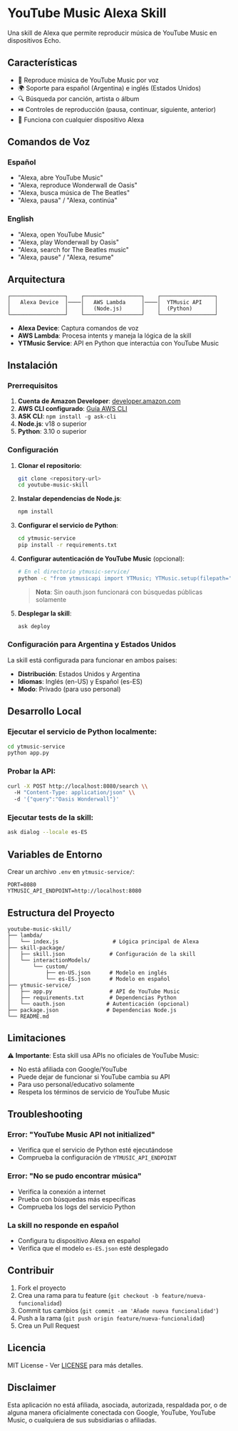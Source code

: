 # YouTube Music Alexa Skill

Una skill de Alexa que permite reproducir música de YouTube Music en dispositivos Echo.

## Características

- 🎵 Reproduce música de YouTube Music por voz
- 🌍 Soporte para español (Argentina) e inglés (Estados Unidos)  
- 🔍 Búsqueda por canción, artista o álbum
- ⏯️ Controles de reproducción (pausa, continuar, siguiente, anterior)
- 📱 Funciona con cualquier dispositivo Alexa

## Comandos de Voz

### Español
- "Alexa, abre YouTube Music"
- "Alexa, reproduce Wonderwall de Oasis"
- "Alexa, busca música de The Beatles"
- "Alexa, pausa" / "Alexa, continúa"

### English
- "Alexa, open YouTube Music"
- "Alexa, play Wonderwall by Oasis" 
- "Alexa, search for The Beatles music"
- "Alexa, pause" / "Alexa, resume"

## Arquitectura

```
┌─────────────────┐    ┌──────────────────┐    ┌─────────────────┐
│   Alexa Device  │────│   AWS Lambda     │────│  YTMusic API    │
│                 │    │   (Node.js)      │    │  (Python)       │
└─────────────────┘    └──────────────────┘    └─────────────────┘
```

- **Alexa Device**: Captura comandos de voz
- **AWS Lambda**: Procesa intents y maneja la lógica de la skill
- **YTMusic Service**: API en Python que interactúa con YouTube Music

## Instalación

### Prerrequisitos

1. **Cuenta de Amazon Developer**: [developer.amazon.com](https://developer.amazon.com)
2. **AWS CLI configurado**: [Guía AWS CLI](https://docs.aws.amazon.com/cli/latest/userguide/getting-started-install.html)
3. **ASK CLI**: `npm install -g ask-cli`
4. **Node.js**: v18 o superior
5. **Python**: 3.10 o superior

### Configuración

1. **Clonar el repositorio**:
   ```bash
   git clone <repository-url>
   cd youtube-music-skill
   ```

2. **Instalar dependencias de Node.js**:
   ```bash
   npm install
   ```

3. **Configurar el servicio de Python**:
   ```bash
   cd ytmusic-service
   pip install -r requirements.txt
   ```

4. **Configurar autenticación de YouTube Music** (opcional):
   ```bash
   # En el directorio ytmusic-service/
   python -c "from ytmusicapi import YTMusic; YTMusic.setup(filepath='oauth.json')"
   ```
   > **Nota**: Sin oauth.json funcionará con búsquedas públicas solamente

5. **Desplegar la skill**:
   ```bash
   ask deploy
   ```

### Configuración para Argentina y Estados Unidos

La skill está configurada para funcionar en ambos países:

- **Distribución**: Estados Unidos y Argentina
- **Idiomas**: Inglés (en-US) y Español (es-ES)
- **Modo**: Privado (para uso personal)

## Desarrollo Local

### Ejecutar el servicio de Python localmente:
```bash
cd ytmusic-service
python app.py
```

### Probar la API:
```bash
curl -X POST http://localhost:8080/search \\
  -H "Content-Type: application/json" \\
  -d '{"query":"Oasis Wonderwall"}'
```

### Ejecutar tests de la skill:
```bash
ask dialog --locale es-ES
```

## Variables de Entorno

Crear un archivo `.env` en `ytmusic-service/`:

```env
PORT=8080
YTMUSIC_API_ENDPOINT=http://localhost:8080
```

## Estructura del Proyecto

```
youtube-music-skill/
├── lambda/
│   └── index.js                 # Lógica principal de Alexa
├── skill-package/
│   ├── skill.json              # Configuración de la skill
│   └── interactionModels/
│       └── custom/
│           ├── en-US.json      # Modelo en inglés
│           └── es-ES.json      # Modelo en español
├── ytmusic-service/
│   ├── app.py                  # API de YouTube Music
│   ├── requirements.txt        # Dependencias Python
│   └── oauth.json             # Autenticación (opcional)
├── package.json               # Dependencias Node.js
└── README.md
```

## Limitaciones

⚠️ **Importante**: Esta skill usa APIs no oficiales de YouTube Music:

- No está afiliada con Google/YouTube
- Puede dejar de funcionar si YouTube cambia su API
- Para uso personal/educativo solamente
- Respeta los términos de servicio de YouTube Music

## Troubleshooting

### Error: "YouTube Music API not initialized"
- Verifica que el servicio de Python esté ejecutándose
- Comprueba la configuración de `YTMUSIC_API_ENDPOINT`

### Error: "No se pudo encontrar música"
- Verifica la conexión a internet
- Prueba con búsquedas más específicas
- Comprueba los logs del servicio Python

### La skill no responde en español
- Configura tu dispositivo Alexa en español
- Verifica que el modelo `es-ES.json` esté desplegado

## Contribuir

1. Fork el proyecto
2. Crea una rama para tu feature (`git checkout -b feature/nueva-funcionalidad`)
3. Commit tus cambios (`git commit -am 'Añade nueva funcionalidad'`)
4. Push a la rama (`git push origin feature/nueva-funcionalidad`)
5. Crea un Pull Request

## Licencia

MIT License - Ver [LICENSE](LICENSE) para más detalles.

## Disclaimer

Esta aplicación no está afiliada, asociada, autorizada, respaldada por, o de alguna manera oficialmente conectada con Google, YouTube, YouTube Music, o cualquiera de sus subsidiarias o afiliadas.